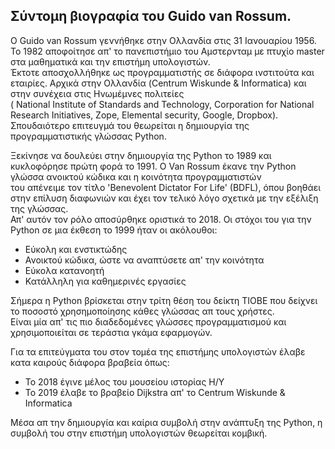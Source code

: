 ## Σύντομη βιογραφία του Guido van Rossum.  
    
O Guido van Rossum γεννήθηκε στην Ολλανδία στις 31 Ιανουαρίου 1956. Το 1982 αποφοίτησε απ' το πανεπιστήμιο του Αμστερνταμ με πτυχίο master στα μαθηματικά και την επιστήμη υπολογιστών.  
Έκτοτε αποσχολλήθηκε ως προγραμματιστής σε διάφορα ινστιτούτα και εταιρίες. Αρχικά στην Ολλανδία (Centrum Wiskunde & Informatica) και στην συνέχεια στις Ηνωμέμνες πολιτείες  
( National Institute of Standards and Technology, Corporation for National Research Initiatives, Zope, Elemental security, Google, Dropbox).
Σπουδαιότερο επιτευγμά του θεωρείται η δημιουργία της προγραμματιστικής γλώσσας Python.  
  
Ξεκίνησε να δουλεύει στην δημιουργία της Python το 1989 και κυκλοφόρησε πρώτη φορά το 1991. Ο Van Rossum έκανε την Python γλώσσα ανοικτού κώδικα και η κοινότητα προγραμματιστών  
του απένειμε τον τίτλο 'Benevolent Dictator For Life' (BDFL), όπου βοηθάει στην επίλυση διαφωνιών και έχει τον τελικό λόγο σχετικά με την εξέλιξη της γλώσσας.  
Απ' αυτόν τον ρόλο αποσύρθηκε οριστικά το 2018. Οι στόχοι του για την Python σε μια έκθεση το 1999 ήταν οι ακόλουθοι:
- Εύκολη και ενστικτώδης
- Ανοικτού κώδικα, ώστε να αναπτύσετε απ' την κοινότητα
- Εύκολα κατανοητή
- Κατάλληλη για καθημερινές εργασίες  
  
Σήμερα η Python βρίσκεται στην τρίτη θέση του δείκτη TIOBE που δείχνει το ποσοστό χρησημοποίησης κάθες γλώσσας απ τους χρήστες.  
Είναι μία απ' τις πιο διαδεδομένες γλώσσες προγραμματισμού και χρησιμοποιείται σε τεράστια γκάμα εφαρμογών.  
  
Για τα επιτεύγματα του στον τομέα της επιστήμης υπολογιστών έλαβε κατα καιρούς διάφορα βραβεία όπως:
- To 2018 έγινε μέλος του μουσείου ιστορίας Η/Υ
- Το 2019 έλαβε το βραβείο Dijkstra απ' το Centrum Wiskunde & Informatica

Μέσα απ την δημιουργία και καίρια συμβολή στην ανάπτυξη της Python, η συμβολή του στην επιστήμη υπολογιστών θεωρείται κομβική.  
   
  
  